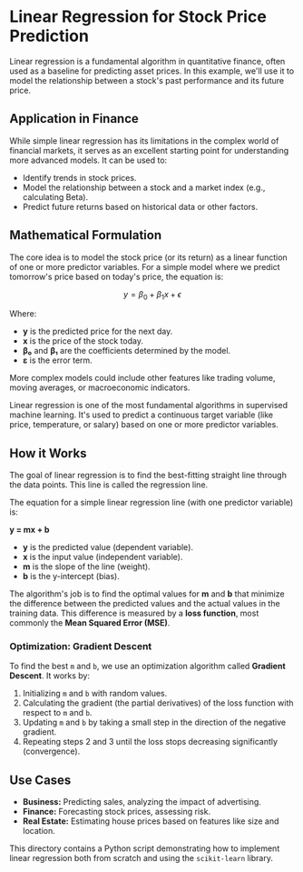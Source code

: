 # Linear Regression for Stock Price Prediction

Linear regression is a fundamental algorithm in quantitative finance, often used as a baseline for predicting asset prices. In this example, we'll use it to model the relationship between a stock's past performance and its future price.

## Application in Finance

While simple linear regression has its limitations in the complex world of financial markets, it serves as an excellent starting point for understanding more advanced models. It can be used to:

-   Identify trends in stock prices.
-   Model the relationship between a stock and a market index (e.g., calculating Beta).
-   Predict future returns based on historical data or other factors.

## Mathematical Formulation

The core idea is to model the stock price (or its return) as a linear function of one or more predictor variables. For a simple model where we predict tomorrow's price based on today's price, the equation is:

$$ y = \beta_0 + \beta_1 x + \epsilon $$

Where:
- **y** is the predicted price for the next day.
- **x** is the price of the stock today.
- **β₀** and **β₁** are the coefficients determined by the model.
- **ε** is the error term.

More complex models could include other features like trading volume, moving averages, or macroeconomic indicators.


Linear regression is one of the most fundamental algorithms in supervised machine learning. It's used to predict a continuous target variable (like price, temperature, or salary) based on one or more predictor variables.

## How it Works

The goal of linear regression is to find the best-fitting straight line through the data points. This line is called the regression line.

The equation for a simple linear regression line (with one predictor variable) is:

**y = mx + b**

*   **y** is the predicted value (dependent variable).
*   **x** is the input value (independent variable).
*   **m** is the slope of the line (weight).
*   **b** is the y-intercept (bias).

The algorithm's job is to find the optimal values for **m** and **b** that minimize the difference between the predicted values and the actual values in the training data. This difference is measured by a **loss function**, most commonly the **Mean Squared Error (MSE)**.

### Optimization: Gradient Descent

To find the best `m` and `b`, we use an optimization algorithm called **Gradient Descent**. It works by:

1.  Initializing `m` and `b` with random values.
2.  Calculating the gradient (the partial derivatives) of the loss function with respect to `m` and `b`.
3.  Updating `m` and `b` by taking a small step in the direction of the negative gradient.
4.  Repeating steps 2 and 3 until the loss stops decreasing significantly (convergence).

## Use Cases

*   **Business:** Predicting sales, analyzing the impact of advertising.
*   **Finance:** Forecasting stock prices, assessing risk.
*   **Real Estate:** Estimating house prices based on features like size and location.

This directory contains a Python script demonstrating how to implement linear regression both from scratch and using the `scikit-learn` library.
